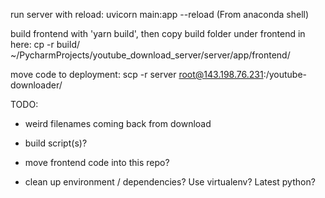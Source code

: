 
run server with reload: uvicorn main:app --reload
(From anaconda shell)

build frontend with 'yarn build', then copy build folder under frontend in here:
cp -r build/ ~/PycharmProjects/youtube_download_server/server/app/frontend/

move code to deployment: scp -r server root@143.198.76.231:/youtube-downloader/

TODO:

- weird filenames coming back from download

- build script(s)?

- move frontend code into this repo?

- clean up environment / dependencies?  Use virtualenv?  Latest python?